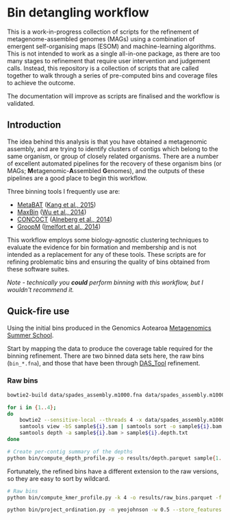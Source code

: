 # Bin detangling workflow

This is a work-in-progress collection of scripts for the refinement of metagenome-assembled genomes (MAGs) using a combination of emergent self-organising maps (ESOM) and machine-learning algorithms. This is not intended to work as a single all-in-one package, as there are too many stages to refinement that require user intervention and judgement calls. Instead, this repository is a collection of scripts that are called together to walk through a series of pre-computed bins and coverage files to achieve the outcome.

The documentation will improve as scripts are finalised and the workflow is validated.

## Introduction

The idea behind this analysis is that you have obtained a metagenomic assembly, and are trying to identify clusters of contigs which belong to the same organism, or group of closely related organisms. There are a number of excellent automated pipelines for the recovery of these organism bins (or MAGs; **M**etagenomic-**A**ssembled **G**enomes), and the outputs of these pipelines are a good place to begin this workflow.

Three binning tools I frequently use are:

* [MetaBAT](https://bitbucket.org/berkeleylab/metabat) ([Kang et al., 2015](https://peerj.com/articles/1165/))
* [MaxBin](https://sourceforge.net/projects/maxbin/) ([Wu et al., 2014](https://microbiomejournal.biomedcentral.com/articles/10.1186/2049-2618-2-26))
* [CONCOCT](https://github.com/BinPro/CONCOCT) ([Alneberg et al., 2014](https://www.ncbi.nlm.nih.gov/pubmed/25218180))
* [GroopM](https://github.com/Ecogenomics/GroopM) ([Imelfort et al., 2014](https://www.ncbi.nlm.nih.gov/pmc/articles/PMC4183954/))

This workflow employs some biology-agnostic clustering techniques to evaluate the evidence for bin formation and membership and is not intended as a replacement for any of these tools. These scripts are for refining problematic bins and ensuring the quality of bins obtained from these software suites.

*Note - technically you **could** perform binning with this workflow, but I wouldn't recommend it.*

## Quick-fire use

Using the initial bins produced in the Genomics Aotearoa [Metagenomics Summer School](https://genomicsaotearoa.github.io/metagenomics_summer_school/).

Start by mapping the data to produce the coverage table required for the binning refinement. There are two binned data sets here, the raw bins (`bin_*.fna`), and those that have been through [DAS_Tool](https://github.com/cmks/DAS_Tool) refinement.

### Raw bins

```bash
bowtie2-build data/spades_assembly.m1000.fna data/spades_assembly.m1000

for i in {1..4};
do
    bowtie2 --sensitive-local --threads 4 -x data/spades_assembly.m1000 -1 data/sample${i}_R1.fastq.gz -2 data/sample${i}_R2.fastq.gz > sample${i}.sam
    samtools view -bS sample${i}.sam | samtools sort -o sample${i}.bam
    samtools depth -a sample${i}.bam > sample${i}.depth.txt
done

# Create per-contig summary of the depths
python bin/compute_depth_profile.py -o results/depth.parquet sample{1..4}.depth.txt
```

Fortunately, the refined bins have a different extension to the raw versions, so they are easy to sort by wildcard.

```bash
# Raw bins
python bin/compute_kmer_profile.py -k 4 -o results/raw_bins.parquet -f results/raw_bins.fna -t 4 data/bin_*.fna

python bin/project_ordination.py -n yeojohnson -w 0.5 --store_features results/raw_bins.matrix.tsv -k results/raw_bins.parquet -c results/depth.parquet -o results/raw_bins.tsne.parquet
```
